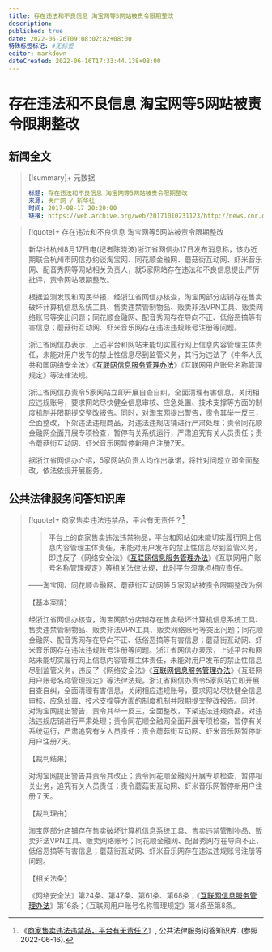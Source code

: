 ```yaml
---
title: 存在违法和不良信息 淘宝网等5网站被责令限期整改
description:
published: true
date: 2022-06-26T09:08:02:82+08:00
特殊标签标记: #无标签
editor: markdown
dateCreated: 2022-06-16T17:33:44.138+08:00
---
```


# 存在违法和不良信息 淘宝网等5网站被责令限期整改

## 新闻全文

> [!summary]+ 元数据
>
> ```yaml
> 标题: 存在违法和不良信息 淘宝网等5网站被责令限期整改
> 来源: 央广网 / 新华社
> 时间: 2017-08-17 20:20:00
> 链接: https://web.archive.org/web/20171010231123/http://news.cnr.cn/native/gd/20170817/t20170817_523906476.shtml
> ```

[互联网信息服务管理办法]: /rule/国务院/互联网信息服务管理办法.md

> [!quote]+ 存在违法和不良信息 淘宝网等5网站被责令限期整改
>
> 新华社杭州8月17日电(记者陈晓波)浙江省网信办17日发布消息称，该办近期联合杭州市网信办约谈淘宝网、同花顺金融网、蘑菇街互动网、虾米音乐网、配音秀网等网站相关负责人，就5家网站存在违法和不良信息提出严厉批评，责令网站限期整改。
>
> 根据监测发现和网民举报，经浙江省网信办核查，淘宝网部分店铺存在售卖破坏计算机信息系统工具、售卖违禁管制物品、贩卖非法VPN工具、贩卖网络账号等突出问题；同花顺金融网、配音秀网存在导向不正、低俗恶搞等有害信息；蘑菇街互动网、虾米音乐网存在违法违规账号注册等问题。
>
> 浙江省网信办表示，上述平台和网站未能切实履行网上信息内容管理主体责任，未能对用户发布的禁止性信息尽到监管义务，其行为违法了《中华人民共和国网络安全法》《[互联网信息服务管理办法][]》《互联网用户账号名称管理规定》等法律法规。
>
> 浙江省网信办责令5家网站立即开展自查自纠，全面清理有害信息，关闭相应违规账号，要求网站尽快健全信息审核、应急处置、技术支撑等方面的制度机制并限期提交整改报告。同时，对淘宝网提出警告，责令其举一反三，全面整改，下架违法违规商品，对违法违规店铺进行严肃处理；责令同花顺金融网全面开展专项检查，暂停有关系统运行，严肃追究有关人员责任；责令蘑菇街互动网、虾米音乐网暂停新用户注册7天。
>
> 据浙江省网信办介绍，5家网站负责人均作出承诺，将针对问题立即全面整改，依法依规开展服务。

## 公共法律服务问答知识库

> [!quote]+ 商家售卖违法违禁品，平台有无责任？[^52390]
>
> > 平台上的商家售卖违法违禁物品，平台和网站如未能切实履行网上信息内容管理主体责任，未能对用户发布的禁止性信息尽到监管义务，即违反了《网络安全法》《[互联网信息服务管理办法][]》《互联网用户账号名称管理规定》等相关法律法规，此时平台须承担相应责任。
>
> ——淘宝网、同花顺金融网、蘑菇街互动网等５家网站被责令限期整改为例
>
> 【基本案情】
>
> 经浙江省网信办核查，淘宝网部分店铺存在售卖破坏计算机信息系统工具、售卖违禁管制物品、贩卖非法VPN工具、贩卖网络账号等突出问题；同花顺金融网、配音秀网存在导向不正、低俗恶搞等有害信息；蘑菇街互动网、虾米音乐网存在违法违规账号注册等问题。浙江省网信办表示，上述平台和网站未能切实履行网上信息内容管理主体责任，未能对用户发布的禁止性信息尽到监管义务，违反了《网络安全法》《[互联网信息服务管理办法][]》《互联网用户账号名称管理规定》等法律法规。浙江省网信办责令5家网站立即开展自查自纠，全面清理有害信息，关闭相应违规账号，要求网站尽快健全信息审核、应急处置、技术支撑等方面的制度机制并限期提交整改报告。同时，对淘宝网提出警告，责令其举一反三，全面整改，下架违法违规商品，对违法违规店铺进行严肃处理；责令同花顺金融网全面开展专项检查，暂停有关系统运行，严肃追究有关人员责任；责令蘑菇街互动网、虾米音乐网暂停新用户注册7天。
>
> 【裁判结果】
>
> 对淘宝网提出警告并责令其改正；责令同花顺金融网开展专项检查，暂停相关业务，追究有关人员责任；责令蘑菇街互动网、虾米音乐网暂停新用户注册７天。
>
> 【裁判理由】
>
> 淘宝网部分店铺存在售卖破坏计算机信息系统工具、售卖违禁管制物品、贩卖非法VPN工具、贩卖网络账号；同花顺金融网、配音秀网存在导向不正、低俗恶搞等有害信息；蘑菇街互动网、虾米音乐网存在违法违规账号注册等问题。
>
> 【相关法条】
>
> 《网络安全法》第24条、第47条、第61条、第68条；《[互联网信息服务管理办法][]》第16条；《互联网用户账号名称管理规定》第4条至第8条。 

[^52390]: 《[商家售卖违法违禁品，平台有无责任？](https://web.archive.org/web/20171010231123/http://news.cnr.cn/native/gd/20170817/t20170817_523906476.shtml)》, 公共法律服务问答知识库. (参照 2022-06-16).

